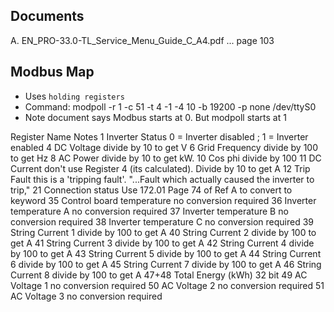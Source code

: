 

## Documents
A. EN_PRO-33.0-TL_Service_Menu_Guide_C_A4.pdf ... page 103


## Modbus Map
- Uses `holding registers`
- Command: modpoll -r 1 -c 51 -t 4 -1 -4 10 -b 19200 -p none /dev/ttyS0
- Note document says Modbus starts at 0. But modpoll starts at 1

Register		Name									Notes
1				Inverter Status					0 = Inverter disabled ; 1 = Inverter enabled
4				DC Voltage							divide by 10 to get V
6				Grid Frequency						divide by 100 to get Hz
8				AC Power								divide by 10 to get kW. 
10				Cos phi								divide by 100
11				DC Current							don't use Register 4 (its calculated). Divide by 10 to get A
12				Trip Fault							this is a 'tripping fault'. "...Fault which actually caused the inverter to trip,"
21 			Connection status					Use 172.01 Page 74 of Ref A to convert to keyword
35				Control board temperature		no conversion required
36				Inverter temperature A 			no conversion required
37				Inverter temperature B			no conversion required
38				Inverter temperature C			no conversion required
39				String Current 1					divide by 100 to get A
40				String Current 2					divide by 100 to get A
41				String Current 3					divide by 100 to get A
42				String Current 4					divide by 100 to get A
43				String Current 5					divide by 100 to get A
44				String Current 6					divide by 100 to get A
45				String Current 7					divide by 100 to get A
46				String Current 8					divide by 100 to get A
47+48			Total Energy (kWh)				32 bit
49				AC Voltage 1						no conversion required
50				AC Voltage 2						no conversion required
51				AC Voltage 3						no conversion required


